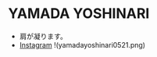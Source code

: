 # YAMADA YOSHINARI
- 肩が凝ります。
- [Instagram](https://www.instagram.com/yamadayoshinari/)
!(yamadayoshinari0521.png)
